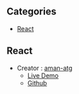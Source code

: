## Categories

- [React](#React)

## React

- Creator : [aman-atg](https://github.com/aman-atg)
  - [Live Demo](https://base-apparel-nine.now.sh)
  - [Github](https://github.com/aman-atg/coming-soon-page-fem-challenge)
